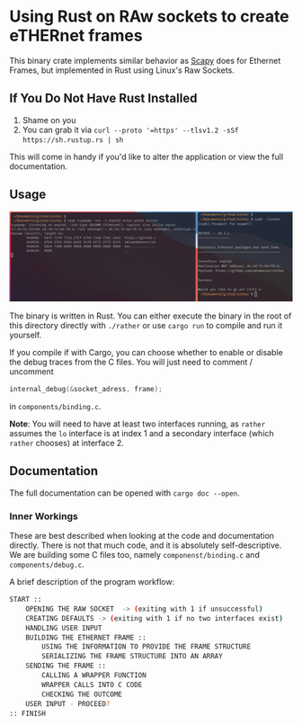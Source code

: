 # Using Rust on RAw sockets to create eTHERnet frames

This binary crate implements similar behavior as [Scapy](https://scapy.net/) does for Ethernet Frames, but implemented in Rust using Linux's Raw Sockets.

## If You Do Not Have Rust Installed

1. Shame on you
2. You can grab it via `curl --proto '=https' --tlsv1.2 -sSf https://sh.rustup.rs | sh`

This will come in handy if you'd like to alter the application or view the full documentation.

## Usage

![usage](./usage.png)

The binary is written in Rust. You can either execute the binary in the root of this directory directly with `./rather` or use `cargo run` to compile and run it yourself.

If you compile if with Cargo, you can choose whether to enable or disable the debug traces from the C files. You will just need to comment / uncomment

``` C
internal_debug(&socket_adress, frame);
```

in `components/binding.c`.

**Note**: You will need to have at least two interfaces running, as `rather` assumes the `lo` interface is at index 1 and a secondary interface (which `rather` chooses) at interface 2.

## Documentation

The full documentation can be opened with `cargo doc --open`.

### Inner Workings

These are best described when looking at the code and documentation directly. There is not that much code, and it is absolutely self-descriptive. We are building some C files too, namely `componenst/binding.c` and `components/debug.c`.

A brief description of the program workflow:

``` BASH
START ::
    OPENING THE RAW SOCKET  -> (exiting with 1 if unsuccessful)
    CREATING DEFAULTS -> (exiting with 1 if no two interfaces exist)
    HANDLING USER INPUT
    BUILDING THE ETHERNET FRAME ::
        USING THE INFORMATION TO PROVIDE THE FRAME STRUCTURE
        SERIALIZING THE FRAME STRUCTURE INTO AN ARRAY
    SENDING THE FRAME ::
        CALLING A WRAPPER FUNCTION
        WRAPPER CALLS INTO C CODE
        CHECKING THE OUTCOME
    USER INPUT - PROCEED?
:: FINISH
```
